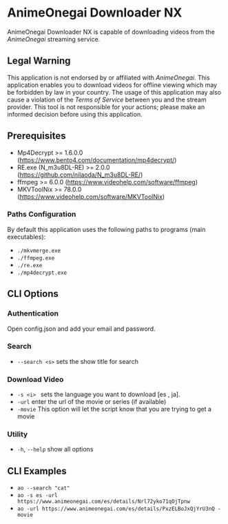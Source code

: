 # AnimeOnegai Downloader NX

AnimeOnegai Downloader NX is capable of downloading videos from the *AnimeOnegai* streaming service.

## Legal Warning

This application is not endorsed by or affiliated with *AnimeOnegai*. This application enables you to download videos for offline viewing which may be forbidden by law in your country. The usage of this application may also cause a violation of the *Terms of Service* between you and the stream provider. This tool is not responsible for your actions; please make an informed decision before using this application.

## Prerequisites

* Mp4Decrypt >= 1.6.0.0 (https://www.bento4.com/documentation/mp4decrypt/)
* RE.exe (N_m3u8DL-RE) >= 2.0.0 (https://github.com/nilaoda/N_m3u8DL-RE/)
* ffmpeg >= 6.0.0 (https://www.videohelp.com/software/ffmpeg)
* MKVToolNix >= 78.0.0 (https://www.videohelp.com/software/MKVToolNix)

### Paths Configuration

By default this application uses the following paths to programs (main executables):
* `./mkvmerge.exe`
* `./ffmpeg.exe`
* `./re.exe`
* `./mp4decrypt.exe`

## CLI Options

### Authentication

Open config.json and add your email and password.

### Search

* `--search <s>` sets the show title for search

### Download Video

* `-s <i> ` sets the language you want to download [es , ja]. 
* `-url` enter the url of the movie or series (if available)
* `-movie` This option will let the script know that you are trying to get a movie

### Utility

* `-h`, `--help` show all options

## CLI Examples

* `ao --search "cat"`
* `ao -s es -url https://www.animeonegai.com/es/details/Nrl72yko71qOjTpnw ` 
* `ao -url https://www.animeonegai.com/es/details/PxzELBoJxQjYrU3nQ -movie` 
